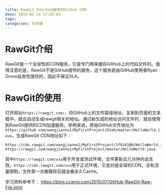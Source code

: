 ```yaml
---
title: RawGit_为GitHub服务的Global CDN
date: 2018-02-24 17:29:04
tags:
categories: 杂货铺
---
```


# RawGit介绍

RawGit是一个全球性的CDN服务，它是专门用来缓存GitHub上的代码文件的。值得注意的是，RawGit不是GitHub提供的服务，这个服务是由GitHub使用者Ryan Grove自发性提供的，因此不保证SLA。

# RawGit的使用

打开网址`https://rawgit.com/`，将GitHub上的文件路径地址，复制到页面的文本框中，就会自动生成rawgit相关的地址。通过新生成的地址访问文件时，就会使用到RawGit提供的CDN加速服务。举例来说，原始GitHub文件地址为`https://github.com/wangjianno1/MyFirstProject/blob/master/HelloWorld.java`，生成RawGit  CDN地址如下：

	https://cdn.rawgit.com/wangjianno1/MyFirstProject/1f914100/HelloWorld.java
	https://rawgit.com/wangjianno1/MyFirstProject/master/HelloWorld.java

其中`https://rawgit.com/xxx`用于开发或测试环境，文件更新后几分钟内会生效。`https://cdn.rawgit.com/xxx`用于正式环境，它走的是全球的CDN，沒有流量限制，文件第一次被缓存后就会被永久Cache。

学习资料参考于：
https://blog.ccjeng.com/2015/07/GitHub-RawGit-Raw-File.html